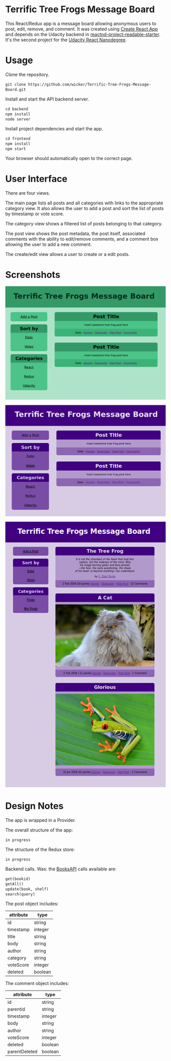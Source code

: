 # Terrific Tree Frogs Message Board

This React/Redux app is a message board allowing anonymous users to post, edit, remove, and comment. It was created using [Create React App](https://github.com/facebookincubator/create-react-app) and depends on the Udacity backend in [reactnd-project-readable-starter](https://github.com/udacity/reactnd-project-readable-starter). It's the second project for the [Udacity React Nanodegree](https://www.udacity.com/course/react-nanodegree--nd019).

# Usage

Clone the repository.

```
git clone https://github.com/wicker/Terrific-Tree-Frogs-Message-Board.git
```

Install and start the API backend server.

```
cd backend
npm install
node server
```

Install project dependencies and start the app.

```
cd frontend
npm install
npm start
```

Your browser should automatically open to the correct page.

# User Interface

There are four views. 

The main page lists all posts and all categories with links to the appropriate category view. It also allows the user to add a post and sort the list of posts by timestamp or vote score. 

The category view shows a filtered list of posts belonging to that category.

The post view shows the post metadata, the post itself, associated comments with the ability to edit/remove comments, and a comment box allowing the user to add a new comment.

The create/edit view allows a user to create or a edit posts.

# Screenshots

![](img/rough-preview.png)

![](img/rough-purple.png)

![](img/mockup.png)

# Design Notes

The app is wrapped in a Provider.

The overall structure of the app:

```
in progress
```

The structure of the Redux store:

```
in progress
```

Backend calls. Was: the [BooksAPI](https://github.com/udacity/reactnd-project-myreads-starter/blob/master/src/BooksAPI.js) calls available are:

```
get(bookid)
getAll()
update(book, shelf)
search(query)
```

The post object includes:

|attribute|type|
|---------|----|
|id|string|
|timestamp|integer|
|title|string|
|body|string|
|author|string|
|category|string|
|voteScore|integer|
|deleted|boolean|

The comment object includes: 

|attribute|type|
|---------|----|
|id|string|
|parentid|string|
|timestamp|integer|
|body|string|
|author|string|
|voteScore|integer|
|deleted|boolean|
|parentDeleted|boolean|
